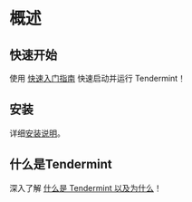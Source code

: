 # 概述

## 快速开始

使用 [快速入门指南](./quick-start.md) 快速启动并运行 Tendermint！

## 安装

详细[安装说明](./install.md)。

## 什么是Tendermint

深入了解 [什么是 Tendermint 以及为什么](./what-is-tendermint.md)！

